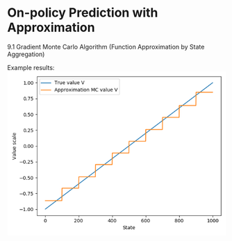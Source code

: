 # On-policy Prediction with Approximation
9.1 Gradient Monte Carlo Algorithm (Function Approximation by State Aggregation)

Example results: <br />
![image](https://github.com/ReinaKousaka/Reinforcement-Learning-Implementation/blob/master/Chapter9/images/figure9.1.png)